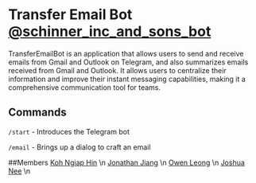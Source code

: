 # Transfer Email Bot [@schinner_inc_and_sons_bot](https://t.me/schinner_inc_and_sons_bot)

TransferEmailBot is an application that allows users to send and receive emails from Gmail and Outlook on Telegram, and also summarizes emails received from Gmail and Outlook. It allows users to centralize their information and improve their instant messaging capabilities, making it a comprehensive communication tool for teams.

## Commands
`/start` - Introduces the Telegram bot

`/email` - Brings up a dialog to craft an email  

##Members
[Koh Ngiap Hin](https://github.com/kohnh) \n
[Jonathan Jiang](https://github.com/Hexumicx) \n
[Owen Leong](https://github.com/owenl131) \n
[Joshua Nee](https://github.com/joshuan98) \n
